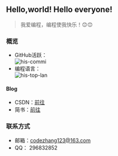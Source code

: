 ## Hello,world! Hello everyone! 
> 我爱编程，编程使我快乐！😊😊

### 概览
* GitHub活跃：</br>
![his-commi](https://github-readme-stats.vercel.app/api?username=cocoawork&show_icons=true&theme=radical&count_private=true&layout=compact)
* 编程语言：</br>
![his-top-lan](https://github-readme-stats.vercel.app/api/top-langs/?username=cocoawork&hide_langs_below=0&theme=radical&layout=compact&count_private=true&langs_count=6&card_width=444&exclude_repo=iParty)

#### Blog
* CSDN：[前往](https://blog.csdn.net/u010170540)  
* 简书：[前往](https://www.jianshu.com/u/28de7df6b875)

### 联系方式
* 邮箱：codezhang123@163.com
* QQ：  296832852

